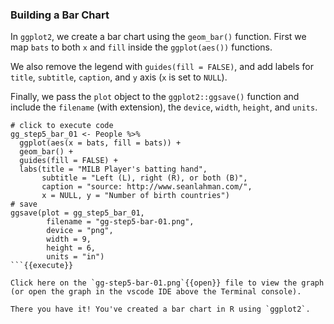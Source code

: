 ### Building a Bar Chart

In `ggplot2`, we create a bar chart using the `geom_bar()` function. First we map `bats` to both `x` and `fill` inside the `ggplot(aes())` functions. 

We also remove the legend with `guides(fill = FALSE)`, and add labels for `title`, `subtitle`, `caption`, and `y` axis (`x` is set to `NULL`).

Finally, we pass the `plot` object to the `ggplot2::ggsave()` function and include the `filename` (with extension), the `device`, `width`, `height`, and `units`. 

```
# click to execute code
gg_step5_bar_01 <- People %>%
  ggplot(aes(x = bats, fill = bats)) +
  geom_bar() +
  guides(fill = FALSE) +
  labs(title = "MILB Player's batting hand",
       subtitle = "Left (L), right (R), or both (B)",
       caption = "source: http://www.seanlahman.com/",
       x = NULL, y = "Number of birth countries")
# save
ggsave(plot = gg_step5_bar_01,
        filename = "gg-step5-bar-01.png",
        device = "png",
        width = 9,
        height = 6,
        units = "in")
```{{execute}}

Click here on the `gg-step5-bar-01.png`{{open}} file to view the graph (or open the graph in the vscode IDE above the Terminal console).

There you have it! You've created a bar chart in R using `ggplot2`. 

